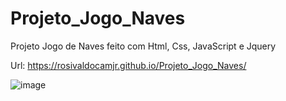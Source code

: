 # Projeto_Jogo_Naves
 Projeto Jogo de Naves feito com Html, Css, JavaScript e Jquery
 
 Url: https://rosivaldocamjr.github.io/Projeto_Jogo_Naves/

![image](https://user-images.githubusercontent.com/91435382/156832355-866c4c51-6e41-413b-aee2-3845ed9f268b.png)

